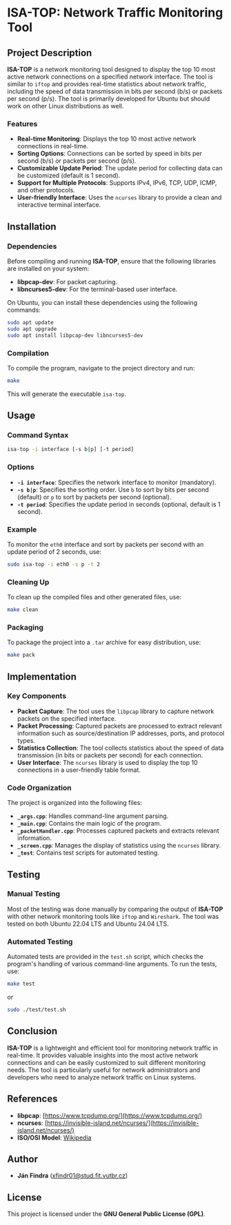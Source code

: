 
# ISA-TOP: Network Traffic Monitoring Tool

## Project Description

**ISA-TOP** is a network monitoring tool designed to display the top 10 most active network connections on a specified network interface. The tool is similar to `iftop` and provides real-time statistics about network traffic, including the speed of data transmission in bits per second (b/s) or packets per second (p/s). The tool is primarily developed for Ubuntu but should work on other Linux distributions as well.

### Features

- **Real-time Monitoring**: Displays the top 10 most active network connections in real-time.
- **Sorting Options**: Connections can be sorted by speed in bits per second (b/s) or packets per second (p/s).
- **Customizable Update Period**: The update period for collecting data can be customized (default is 1 second).
- **Support for Multiple Protocols**: Supports IPv4, IPv6, TCP, UDP, ICMP, and other protocols.
- **User-friendly Interface**: Uses the `ncurses` library to provide a clean and interactive terminal interface.

## Installation

### Dependencies

Before compiling and running **ISA-TOP**, ensure that the following libraries are installed on your system:

- **libpcap-dev**: For packet capturing.
- **libncurses5-dev**: For the terminal-based user interface.

On Ubuntu, you can install these dependencies using the following commands:

```bash
sudo apt update
sudo apt upgrade
sudo apt install libpcap-dev libncurses5-dev
```

### Compilation

To compile the program, navigate to the project directory and run:

```bash
make
```

This will generate the executable `isa-top`.

## Usage

### Command Syntax

```bash
isa-top -i interface [-s b|p] [-t period]
```

### Options

- **`-i interface`**: Specifies the network interface to monitor (mandatory).
- **`-s b|p`**: Specifies the sorting order. Use `b` to sort by bits per second (default) or `p` to sort by packets per second (optional).
- **`-t period`**: Specifies the update period in seconds (optional, default is 1 second).

### Example

To monitor the `eth0` interface and sort by packets per second with an update period of 2 seconds, use:

```bash
sudo isa-top -i eth0 -s p -t 2
```

### Cleaning Up

To clean up the compiled files and other generated files, use:

```bash
make clean
```

### Packaging

To package the project into a `.tar` archive for easy distribution, use:

```bash
make pack
```

## Implementation

### Key Components

- **Packet Capture**: The tool uses the `libpcap` library to capture network packets on the specified interface.
- **Packet Processing**: Captured packets are processed to extract relevant information such as source/destination IP addresses, ports, and protocol types.
- **Statistics Collection**: The tool collects statistics about the speed of data transmission (in bits or packets per second) for each connection.
- **User Interface**: The `ncurses` library is used to display the top 10 connections in a user-friendly table format.

### Code Organization

The project is organized into the following files:

- **`_args.cpp`**: Handles command-line argument parsing.
- **`_main.cpp`**: Contains the main logic of the program.
- **`_packetHandler.cpp`**: Processes captured packets and extracts relevant information.
- **`_screen.cpp`**: Manages the display of statistics using the `ncurses` library.
- **`_test`**: Contains test scripts for automated testing.

## Testing

### Manual Testing

Most of the testing was done manually by comparing the output of **ISA-TOP** with other network monitoring tools like `iftop` and `Wireshark`. The tool was tested on both Ubuntu 22.04 LTS and Ubuntu 24.04 LTS.

### Automated Testing

Automated tests are provided in the `test.sh` script, which checks the program's handling of various command-line arguments. To run the tests, use:

```bash
make test
```

or

```bash
sudo ./test/test.sh
```

## Conclusion

**ISA-TOP** is a lightweight and efficient tool for monitoring network traffic in real-time. It provides valuable insights into the most active network connections and can be easily customized to suit different monitoring needs. The tool is particularly useful for network administrators and developers who need to analyze network traffic on Linux systems.

## References

- **libpcap**: [https://www.tcpdump.org/](https://www.tcpdump.org/)
- **ncurses**: [https://invisible-island.net/ncurses/](https://invisible-island.net/ncurses/)
- **ISO/OSI Model**: [Wikipedia](https://en.wikipedia.org/wiki/OSI_model)

## Author

- **Ján Findra** (<xfindr01@stud.fit.vutbr.cz>)

## License

This project is licensed under the **GNU General Public License (GPL)**.
